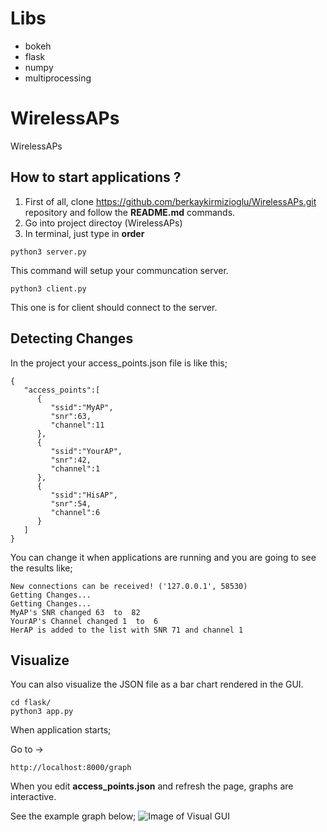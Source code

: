 # Libs
* bokeh 
* flask
* numpy
* multiprocessing

# WirelessAPs
WirelessAPs

## How to start applications ?

1. First of all, clone https://github.com/berkaykirmizioglu/WirelessAPs.git repository and follow
the **README.md** commands.
2. Go into project directoy (WirelessAPs)
3. In terminal, just type in **order**
````
python3 server.py
````
This command will setup your communcation server.

````
python3 client.py
````
This one is for client should connect to the server.

## Detecting Changes

In the project your access_points.json file is like this;
````
{
   "access_points":[
      {
         "ssid":"MyAP",
         "snr":63,
         "channel":11
      },
      {
         "ssid":"YourAP",
         "snr":42,
         "channel":1
      },
      {
         "ssid":"HisAP",
         "snr":54,
         "channel":6
      }
   ]
}
````
You can change it when applications are running and you are going to see the results like;

````
New connections can be received! ('127.0.0.1', 58530)
Getting Changes...
Getting Changes...
MyAP's SNR changed 63  to  82
YourAP's Channel changed 1  to  6
HerAP is added to the list with SNR 71 and channel 1
````


## Visualize

You can also visualize the JSON file as a bar chart rendered in the GUI.

````
cd flask/
python3 app.py
````

When application starts;

Go to ->
````
http://localhost:8000/graph
````
When you edit **access_points.json** and refresh the page, graphs are interactive.

See the example graph below;
![Image of Visual GUI](https://i.imgur.com/orXJ0mz.png)

